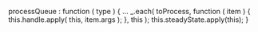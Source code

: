 processQueue : function ( type ) {
    ...
    _.each( toProcess, function ( item ) {
        this.handle.apply( this, item.args );
    }, this );
    this.steadyState.apply(this);
}